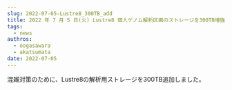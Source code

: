 ```yaml
---
slug: 2022-07-05-Lustre8_300TB_add
title: 2022 年 7 月 5 日(火) Lustre8 個人ゲノム解析区画のストレージを300TB増強
tags:
  - news
authros:
  - oogasawara
  - akatsumata
date: 2022-07-05
---
```



混雑対策のために、Lustre8の解析用ストレージを300TB追加しました。


